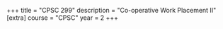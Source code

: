+++
title = "CPSC 299"
description = "Co-operative Work Placement II"
[extra]
course = "CPSC"
year = 2
+++
